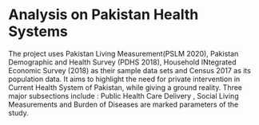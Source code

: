 # Analysis on Pakistan Health Systems 
 The project uses Pakistan Living Measurement(PSLM 2020), Pakistan Demographic and Health Survey (PDHS 2018), Household INtegrated Economic Survey (2018) as their sample data sets and Census 2017 as its population data. It aims to highlight the need for private intervention in Current Health System of Pakistan, while giving a ground reality. Three major subsections include : Public Health Care Delivery , Social Living Measurements and Burden of Diseases are marked parameters of the study.
